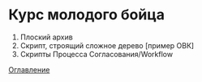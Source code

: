 # Курс молодого бойца

1. Плоский архив
2. Скрипт, строящий сложное дерево [пример ОВК]
3. Скрипты Процесса Согласования/Workflow


[Оглавление](README.md)